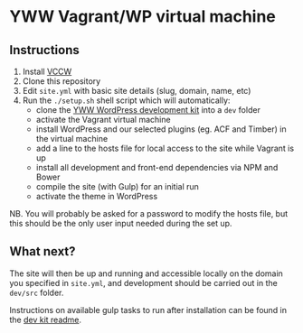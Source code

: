 # YWW Vagrant/WP virtual machine #

## Instructions ##

1. Install [VCCW](http://vccw.cc/)
2. Clone this repository
3. Edit `site.yml` with basic site details (slug, domain, name, etc)
4. Run the `./setup.sh` shell script which will automatically:
    * clone the [YWW WordPress development kit](https://bitbucket.org/yeswework/yww-wp-dev-kit) into a `dev` folder
    * activate the Vagrant virtual machine
    * install WordPress and our selected plugins (eg. ACF and Timber) in the virtual machine
    * add a line to the hosts file for local access to the site while Vagrant is up
    * install all development and front-end dependencies via NPM and Bower
    * compile the site (with Gulp) for an initial run
    * activate the theme in WordPress

NB. You will probably be asked for a password to modify the hosts file, but this should be the only user input needed during the set up.

## What next? ##

The site will then be up and running and accessible locally on the domain you specified in `site.yml`, and development should be carried out in the `dev/src` folder.

Instructions on available gulp tasks to run after installation can be found in the [dev kit readme](https://bitbucket.org/yeswework/yww-wp-dev-kit).